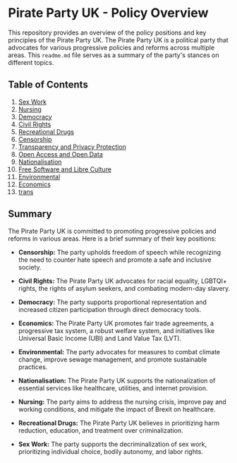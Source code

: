 # Pirate Party UK - Policy Overview

This repository provides an overview of the policy positions and key principles of the Pirate Party UK. The Pirate Party UK is a political party that advocates for various progressive policies and reforms across multiple areas. This `readme.md` file serves as a summary of the party's stances on different topics.

## Table of Contents
1. [Sex Work](sex_work.md)
2. [Nursing](nursing.md)
3. [Democracy](democracy.md)
4. [Civil Rights](civil_rights.md)
5. [Recreational Drugs](recreational_drugs.md)
6. [Censorship](censorship.md)
7. [Transparency and Privacy Protection](transparency_and_privacy_protection.md)
8. [Open Access and Open Data](open_access_and_open_data_policy.md)
9. [Nationalisation](nationalisation.md)
10. [Free Software and Libre Culture](free_software_and_libre_culture_advocacy.md)
11. [Environmental](environmental.md)
12. [Economics](economics.md)
12. [trans](Trans.md)

## Summary

The Pirate Party UK is committed to promoting progressive policies and reforms in various areas. Here is a brief summary of their key positions:

- **Censorship:** The party upholds freedom of speech while recognizing the need to counter hate speech and promote a safe and inclusive society.

- **Civil Rights:** The Pirate Party UK advocates for racial equality, LGBTQI+ rights, the rights of asylum seekers, and combating modern-day slavery.

- **Democracy:** The party supports proportional representation and increased citizen participation through direct democracy tools.

- **Economics:** The Pirate Party UK promotes fair trade agreements, a progressive tax system, a robust welfare system, and initiatives like Universal Basic Income (UBI) and Land Value Tax (LVT).

- **Environmental:** The party advocates for measures to combat climate change, improve sewage management, and promote sustainable practices.

- **Nationalisation:** The Pirate Party UK supports the nationalization of essential services like healthcare, utilities, and internet provision.

- **Nursing:** The party aims to address the nursing crisis, improve pay and working conditions, and mitigate the impact of Brexit on healthcare.


- **Recreational Drugs:** The Pirate Party UK believes in prioritizing harm reduction, education, and treatment over criminalization.

- **Sex Work:** The party supports the decriminalization of sex work, prioritizing individual choice, bodily autonomy, and labor rights.

